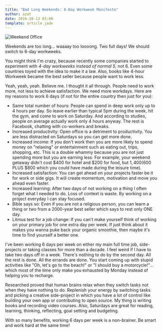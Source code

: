 ```yaml
---
title: "Bad Long Weekends: 6-Day Workweek Manifesto"
author: azat
date: 2016-10-13 03:00
template: article.jade
---
```


![Weekend Office](https://cdn-images-1.medium.com/proxy/1*Tdu6SILy42fjbx5pO3YgVw.jpeg)

Weekends are too long... waaaay too loooong. Two full days! We should switch to 6-day workweeks. 

You might think I'm crazy, because recently some companies started to experiment with *4-day workweeks instead of normal 5*, not 6. Even some countries toyed with the idea to make it a law. Also, books like 4-hour Workweek became the best seller because people want to work less. 

Yeah, yeah, yeah. Believe me. I thought it all through. People need to work more, not less to achieve satisfaction. We need more workdays. Here are my reasons to work 6 days (if not for the entire country then just for you):

* Same total number of hours: People can spend in deep work only up to 4 hours per day. So leave earlier than typical 5pm during the week, hit the gym, and come to work on Saturday. And according to studies, people on average actually work only 4 hours anyway. The rest is Facebook, chatting with co-workers and breaks.
* Increased productivity: Open office is a detriment to productivity. You are less distracted on Saturdays so you can get more done. 
* Increased income: If you don't work then you are more likely to spend money on "relaxing" or entertainment such as eating out, trips, shopping, etc. This is a double whammy because you are not just spending more but you are earning less. For example, your weekend getaway didn't cost $400 for hotel and $200 for food, but $1,400 ($600 PLUS $800 which you could have made during the leisure time).
* Increased satisfaction: You can get ahead on your projects faster be it for work or side gigs. It will create momentum, motivation and move you ahead even faster.
* Increased learning: After two days of not working on a thing I often forget what I needed to do. Loss of context is waste. By working on a project everyday I can stay focused. 
* Bible says so: Even if you are not a religious person, you can learn a thing or two from a 2000-year best seller which says to rest only ONE day.
* Litmus test for a job change: If you can't make yourself think of working on your primary job for one extra day per week. If just think about it makes you wanna puke back your organic smoothie, then maybe it's time to find yourself a better one.

I've been working 6 days per week on either my main full time job, side-projects or taking classes for more than a decade. I feel weird if I have to take two days off in a week. There's nothing to do by the second day. All the rest is done. All the errands are done. You start coming up with stupid activities like "Oh, let's go to the beach!" or "I should buy a motorcycle!"... which most of the time only make you exhausted by Monday instead of helping you to recharge. 

Researched proved that human brains relax when they switch tasks not when they have nothing to do. Replenish your energy by switching tasks and picking a creative side-project in which you have a lot of control like building your own app or contributing to open source. My thing is writing books and recording video courses. Also, Saturdays are great for reading, learning, thinking, reflecting, goal setting and budgeting. 

With so many benefits, working 6 days per week is a non-brainer. Be smart and work hard at the same time!

